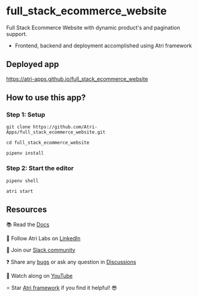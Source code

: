 # full_stack_ecommerce_website

Full Stack Ecommerce Website with dynamic product's and pagination support. 
- Frontend, backend and deployment accomplished using Atri framework

## Deployed app
https://atri-apps.github.io/full_stack_ecommerce_website

## How to use this app?

### Step 1: Setup

```shell
git clone https://github.com/Atri-Apps/full_stack_ecommerce_website.git

cd full_stack_ecommerce_website

pipenv install
```

### Step 2: Start the editor

```shell
pipenv shell

atri start
```

## Resources
📚 Read the [Docs](https://docs.atrilabs.com/)

🧭 Follow Atri Labs on [LinkedIn](https://www.linkedin.com/company/atri-labs)

💬 Join our [Slack community](https://join.slack.com/t/atricommunity/shared_invite/zt-1e756m1at-bZBxngvw7KWWO0riI4pc0w)

❓ Share any [bugs](https://github.com/Atri-Apps/personal_blog/issues) or ask any question in [Discussions](https://github.com/Atri-Apps/personal_blog/discussions)

🎥 Watch along on [YouTube](https://www.youtube.com/channel/UC1uR2Q5x_8olWS_Y4PdK1Bw)

⭐️ Star [Atri framework](https://github.com/Atri-Labs/atrilabs-engine) if you find it helpful! 😎
